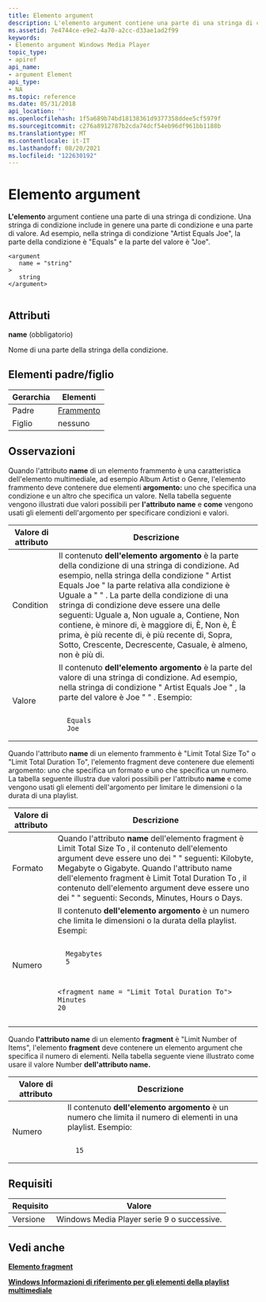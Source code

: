 ```yaml
---
title: Elemento argument
description: L'elemento argument contiene una parte di una stringa di condizione.
ms.assetid: 7e4744ce-e9e2-4a70-a2cc-d33ae1ad2f99
keywords:
- Elemento argument Windows Media Player
topic_type:
- apiref
api_name:
- argument Element
api_type:
- NA
ms.topic: reference
ms.date: 05/31/2018
api_location: ''
ms.openlocfilehash: 1f5a689b74bd18138361d9377358ddee5cf5979f
ms.sourcegitcommit: c276a8912787b2cda74dcf54eb96df961bb1188b
ms.translationtype: MT
ms.contentlocale: it-IT
ms.lasthandoff: 08/20/2021
ms.locfileid: "122630192"
---
```

# <a name="argument-element"></a>Elemento argument

**L'elemento** argument contiene una parte di una stringa di condizione. Una stringa di condizione include in genere una parte di condizione e una parte di valore. Ad esempio, nella stringa di condizione "Artist Equals Joe", la parte della condizione è "Equals" e la parte del valore è "Joe".

``` syntax
<argument
   name = "string"
>
   string
</argument>
        
```

## <a name="attributes"></a>Attributi

**name** (obbligatorio)

Nome di una parte della stringa della condizione.

## <a name="parentchild-elements"></a>Elementi padre/figlio



| Gerarchia | Elementi                         |
|-----------|----------------------------------|
| Padre    | [Frammento](fragment-element.md) |
| Figlio     | nessuno                             |



 

## <a name="remarks"></a>Osservazioni

Quando l'attributo  **name** di un elemento frammento è una caratteristica  dell'elemento multimediale, ad esempio Album Artist o Genre, l'elemento frammento deve contenere due elementi **argomento:** uno che specifica una condizione e un altro che specifica un valore. Nella tabella seguente vengono illustrati due valori possibili per **l'attributo name** e **come** vengono usati gli elementi dell'argomento per specificare condizioni e valori.



<table>
<colgroup>
<col  />
<col  />
</colgroup>
<thead>
<tr class="header">
<th>Valore di attributo</th>
<th>Descrizione</th>
</tr>
</thead>
<tbody>
<tr class="odd">
<td>Condition</td>
<td>Il contenuto <strong>dell'elemento argomento</strong> è la parte della condizione di una stringa di condizione. Ad esempio, nella stringa della condizione &quot; Artist Equals Joe &quot; la parte relativa alla condizione è Uguale a &quot; &quot; . La parte della condizione di una stringa di condizione deve essere una delle seguenti: Uguale a, Non uguale a, Contiene, Non contiene, è minore di, è maggiore di, È, Non è, È prima, è più recente di, è più recente di, Sopra, Sotto, Crescente, Decrescente, Casuale, è almeno, non è più di.</td>
</tr>
<tr class="even">
<td>Valore</td>
<td>Il contenuto <strong>dell'elemento argomento</strong> è la parte del valore di una stringa di condizione. Ad esempio, nella stringa di condizione &quot; Artist Equals Joe &quot; , la parte del valore è Joe &quot; &quot; . Esempio:<br/>
<pre data-space="preserve"><code><fragment name = &quot;Artist&quot;>
  <argument name = &quot;Condition&quot;>Equals</argument>
  <argument name = &quot;Value&quot;>Joe</argument>
</fragment></code></pre></td>
</tr>
</tbody>
</table>



 

Quando l'attributo  **name** di un elemento frammento è "Limit Total  Size To"  o "Limit Total Duration To", l'elemento fragment deve contenere due elementi argomento: uno che specifica un formato e uno che specifica un numero. La tabella seguente illustra due valori possibili  per l'attributo **name** e come vengono usati gli elementi dell'argomento per limitare le dimensioni o la durata di una playlist.



<table>
<colgroup>
<col  />
<col  />
</colgroup>
<thead>
<tr class="header">
<th>Valore di attributo</th>
<th>Descrizione</th>
</tr>
</thead>
<tbody>
<tr class="odd">
<td>Formato</td>
<td>Quando l'attributo <strong></strong> <strong>name</strong> dell'elemento fragment è Limit Total Size To , il contenuto dell'elemento argument deve essere uno dei &quot; &quot; seguenti: <strong></strong> Kilobyte, Megabyte o Gigabyte. Quando <strong></strong> <strong></strong> l'attributo name dell'elemento fragment è Limit Total Duration To , il contenuto dell'elemento argument deve essere uno dei &quot; &quot; seguenti: Seconds, Minutes, Hours o Days. <strong></strong><br/></td>
</tr>
<tr class="even">
<td>Numero</td>
<td>Il contenuto <strong>dell'elemento argomento</strong> è un numero che limita le dimensioni o la durata della playlist. Esempi:<br/>
<pre data-space="preserve"><code><fragment name = &quot;Limit Total Size To&quot;>
  <argument name = &quot;Format&quot;>Megabytes</argument>
  <argument name = &quot;Number&quot;>5</argument>
</fragment>

<fragment name = &quot;Limit Total Duration To&quot;>
  <argument name = &quot;Format&quot;>Minutes</argument>
  <argument name = &quot;Number&quot;>20</argument>
</fragment></code></pre></td>
</tr>
</tbody>
</table>



 

Quando **l'attributo name** di un elemento **fragment** è "Limit Number  of Items", l'elemento **fragment** deve contenere un elemento argument che specifica il numero di elementi. Nella tabella seguente viene illustrato come usare il valore Number **dell'attributo name.**



<table>
<colgroup>
<col  />
<col  />
</colgroup>
<thead>
<tr class="header">
<th>Valore di attributo</th>
<th>Descrizione</th>
</tr>
</thead>
<tbody>
<tr class="odd">
<td>Numero</td>
<td>Il contenuto <strong>dell'elemento argomento</strong> è un numero che limita il numero di elementi in una playlist. Esempio:<br/>
<pre data-space="preserve"><code><fragment name = &quot;Limit Number of Items&quot;>
  <argument name = &quot;Number&quot;>15</argument>
</fragment></code></pre></td>
</tr>
</tbody>
</table>



 

## <a name="requirements"></a>Requisiti



| Requisito | Valore |
|--------------------|----------------------------------------------------|
| Versione<br/> | Windows Media Player serie 9 o successive.<br/> |



## <a name="see-also"></a>Vedi anche

<dl> <dt>

[**Elemento fragment**](fragment-element.md)
</dt> <dt>

[**Windows Informazioni di riferimento per gli elementi della playlist multimediale**](windows-media-playlist-elements-reference.md)
</dt> </dl>

 

 





